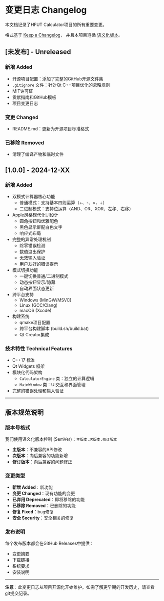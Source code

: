 # 变更日志 Changelog

本文档记录了HFUT Calculator项目的所有重要变更。

格式基于 [Keep a Changelog](https://keepachangelog.com/zh-CN/1.0.0/)，
并且本项目遵循 [语义化版本](https://semver.org/lang/zh-CN/)。

## [未发布] - Unreleased

### 新增 Added
- 开源项目配置：添加了完整的GitHub开源文件集
- `.gitignore` 文件：针对Qt C++项目优化的忽略规则
- MIT许可证
- 贡献指南和GitHub模板
- 项目变更日志

### 变更 Changed
- README.md：更新为开源项目标准格式

### 已移除 Removed
- 清理了编译产物和临时文件

## [1.0.0] - 2024-12-XX

### 新增 Added
- 双模式计算器核心功能
  - 普通模式：支持基本四则运算（+、-、×、÷）
  - 二进制模式：支持位运算（AND、OR、XOR、左移、右移）
- Apple风格现代化UI设计
  - 圆角按钮和优雅配色
  - 黑色显示屏配白色文字
  - 响应式布局
- 完整的异常处理机制
  - 除零错误检测
  - 数值溢出保护
  - 无效输入验证
  - 用户友好的错误提示
- 模式切换功能
  - 一键切换普通/二进制模式
  - 动态按钮显示/隐藏
  - 自动界面状态更新
- 跨平台支持
  - Windows (MinGW/MSVC)
  - Linux (GCC/Clang)
  - macOS (Xcode)
- 构建系统
  - qmake项目配置
  - 跨平台构建脚本 (build.sh/build.bat)
  - Qt Creator集成

### 技术特性 Technical Features
- C++17 标准
- Qt Widgets 框架
- 模块化代码架构
  - `CalculatorEngine` 类：独立的计算逻辑
  - `MainWindow` 类：UI交互和界面管理
- 完整的错误处理和输入验证

---

## 版本规范说明

### 版本号格式
我们使用语义化版本控制 (SemVer)：`主版本.次版本.修订版本`

- **主版本**：不兼容的API修改
- **次版本**：向后兼容的功能新增
- **修订版本**：向后兼容的问题修正

### 变更类型

- **新增 Added**：新功能
- **变更 Changed**：现有功能的变更
- **已弃用 Deprecated**：即将移除的功能
- **已移除 Removed**：已删除的功能
- **修复 Fixed**：bug修复
- **安全 Security**：安全相关的修复

### 发布说明

每个发布版本都会在GitHub Releases中提供：
- 变更摘要
- 下载链接
- 系统要求
- 安装说明

---

**注意**：此变更日志从项目开源化开始维护。如需了解更早期的开发历史，请查看git提交记录。 